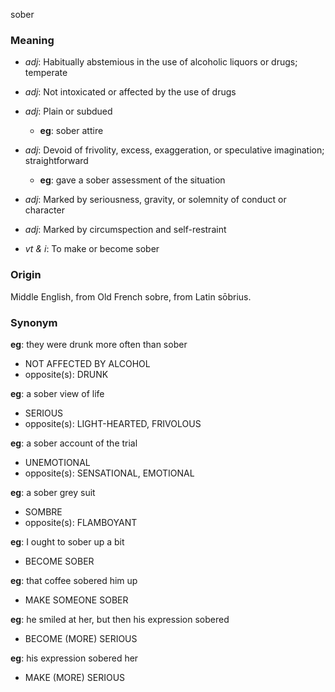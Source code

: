 sober
### Meaning
+ _adj_: Habitually abstemious in the use of alcoholic liquors or drugs; temperate
+ _adj_: Not intoxicated or affected by the use of drugs
+ _adj_: Plain or subdued
    + __eg__: sober attire
+ _adj_: Devoid of frivolity, excess, exaggeration, or speculative imagination; straightforward
    + __eg__: gave a sober assessment of the situation
+ _adj_: Marked by seriousness, gravity, or solemnity of conduct or character
+ _adj_: Marked by circumspection and self-restraint

+ _vt & i_: To make or become sober

### Origin

Middle English, from Old French sobre, from Latin sōbrius.

### Synonym

__eg__: they were drunk more often than sober

+ NOT AFFECTED BY ALCOHOL
+ opposite(s): DRUNK

__eg__: a sober view of life

+ SERIOUS
+ opposite(s): LIGHT-HEARTED, FRIVOLOUS

__eg__: a sober account of the trial

+ UNEMOTIONAL
+ opposite(s): SENSATIONAL, EMOTIONAL

__eg__: a sober grey suit

+ SOMBRE
+ opposite(s): FLAMBOYANT

__eg__: I ought to sober up a bit

+ BECOME SOBER

__eg__: that coffee sobered him up

+ MAKE SOMEONE SOBER

__eg__: he smiled at her, but then his expression sobered

+ BECOME (MORE) SERIOUS

__eg__: his expression sobered her

+ MAKE (MORE) SERIOUS


